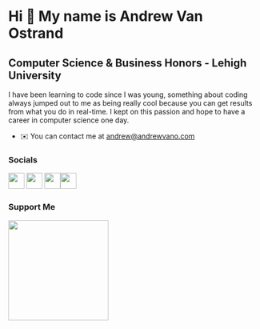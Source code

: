 Hi 👋 My name is Andrew Van Ostrand 
=================================== 

Computer Science & Business Honors - Lehigh University
--------------------------- 

I have been learning to code since I was young, something about coding always jumped out to me as being really cool because you can get results from what you do in real-time. I kept on this passion and hope to have a career in computer science one day. 

* ✉️  You can contact me at [andrew@andrewvano.com](mailto:andrew@andrewvo.dev) 



### Socials 

<p align="left"> <a href="https://discord.com/users/Arrow#0693" target="_blank" rel="noreferrer"><img src="https://raw.githubusercontent.com/danielcranney/readme-generator/main/public/icons/socials/discord.svg" width="32" height="32" /></a> <a href="https://www.github.com/arrowarcher1" target="_blank" rel="noreferrer"><img src="https://raw.githubusercontent.com/danielcranney/readme-generator/main/public/icons/socials/github-dark.svg" width="32" height="32" /></a> <a href="https://www.linkedin.com/in/andrew-van-ostrand-ba48aa223/" target="_blank" rel="noreferrer"><img src="https://raw.githubusercontent.com/danielcranney/readme-generator/main/public/icons/socials/linkedin.svg" width="32" height="32" /></a><a href="https://www.twitch.tv/arrowarchergaming" target="_blank" rel="noreferrer"><img src="https://raw.githubusercontent.com/danielcranney/readme-generator/main/public/icons/socials/twitch.svg" width="32" height="32" /></a></p>

### Support Me

<a href="https://www.buymeacoffee.com/arrowarcher1"><img src="https://cdn.buymeacoffee.com/buttons/v2/default-yellow.png" width="200" /></a>
